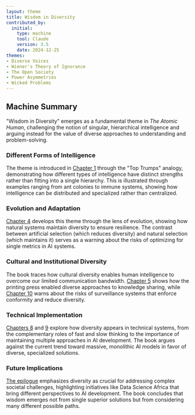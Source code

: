 ```yaml
---
layout: theme
title: Wisdom in Diversity
contributed_by:
  initial:
    type: machine
    tool: Claude
    version: 3.5
    date: 2024-12-25
themes:
- Diverse Voices
- Wiener's Theory of Ignorance
- The Open Society
- Power Asymmetries
- Wicked Problems
---
```


<div class="machine-commentary" markdown=1>

## Machine Summary

"Wisdom in Diversity" emerges as a fundamental theme in *The Atomic Human*, challenging the notion of singular, hierarchical intelligence and arguing instead for the value of diverse approaches to understanding and problem-solving.

### Different Forms of Intelligence

The theme is introduced in [Chapter 1](/chapters/01-gods-and-robots) through the "Top Trumps" analogy, demonstrating how different types of intelligence have distinct strengths rather than fitting into a single hierarchy. This is illustrated through examples ranging from ant colonies to immune systems, showing how intelligence can be distributed and specialized rather than centralized.

### Evolution and Adaptation

[Chapter 4](/chapters/04-persistence/) develops this theme through the lens of evolution, showing how natural systems maintain diversity to ensure resilience. The contrast between artificial selection (which reduces diversity) and natural selection (which maintains it) serves as a warning about the risks of optimizing for single metrics in AI systems.

### Cultural and Institutional Diversity

The book traces how cultural diversity enables human intelligence to overcome our limited communication bandwidth. [Chapter 5](/chapters/05-enlightenment/) shows how the printing press enabled diverse approaches to knowledge sharing, while [Chapter 10](/chapters/10-gaslighting/) warns about the risks of surveillance systems that enforce conformity and reduce diversity.

### Technical Implementation

[Chapters 8](/chapters/08-system-zero) and [9](/chapters/09-a-design-for-a-brain) explore how diversity appears in technical systems, from the complementary roles of fast and slow thinking to the importance of maintaining multiple approaches in AI development. The book argues against the current trend toward massive, monolithic AI models in favor of diverse, specialized solutions.

### Future Implications

[The epilogue](/chapters/13-epilogue) emphasizes diversity as crucial for addressing complex societal challenges, highlighting initiatives like Data Science Africa that bring different perspectives to AI development. The book concludes that wisdom emerges not from single superior solutions but from considering many different possible paths.

</div>

